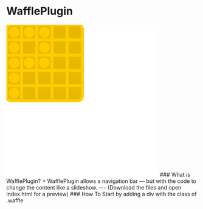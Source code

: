 # WafflePlugin 
<img src="https://github.com/TendelTWeb/WafflePlugin/blob/master/logo.svg">
### What is WafflePlugin?
> WafflePlugin allows a navigation bar — but with the code to change the content like a slideshow. 
---
(Download the files and open index.html for a preview)
### How To 
Start by adding a div with the class of .waffle 

